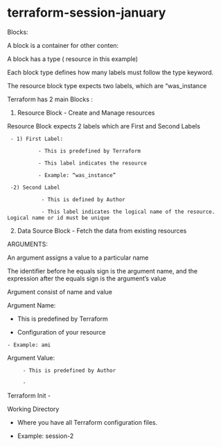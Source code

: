 # terraform-session-january
Blocks:

A block is a container for other conten:

A block has a type ( resource in this example) 

Each block type defines how many labels must follow the type keyword.

The resource block type expects two labels, which are “was_instance

 

Terraform has 2 main Blocks :

1. Resource Block - Create and Manage resources 

  Resource Block expects 2 labels which are First and Second Labels

     - 1) First Label:

              - This is predefined by Terraform 

              - This label indicates the resource

              - Example: “was_instance”

     -2) Second Label

               - This is defined by Author 

               - This label indicates the logical name of the resource. Logical name or id must be unique 

2. Data Source Block - Fetch the data from existing resources

ARGUMENTS:

 An argument assigns a value to a particular name 

The identifier before he equals sign is the argument name, and the expression after the equals sign is the argument’s value 

 Argument consist of name and value 

Argument Name:

   - This is predefined by Terraform

   - Configuration of your resource

    - Example: ami 

Argument Value:

         - This is predefined by Author 

         - 

Terraform Init - 

Working Directory

  - Where you have all Terraform configuration files.

 - Example: session-2